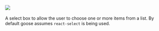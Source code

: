 ## ![](https://img.shields.io/badge/-draft-red.svg?style=flat-square) 
A select box to allow the user to choose one or more items from a list. By default goose assumes `react-select` is being used.

